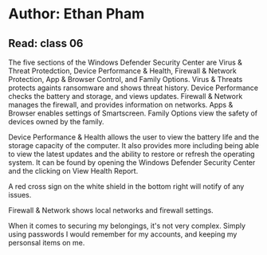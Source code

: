 # Author: Ethan Pham
## Read: class 06

The five sections of the Windows Defender Security Center are Virus & Threat Protedction, Device Performance & Health, Firewall & Network Protection, App & Browser Control, and Family Options. Virus & Threats protects againts ransomware and shows threat history. Device Performance checks the battery and storage, and views updates. Firewall & Network manages the firewall, and provides information on networks. Apps & Browser enables settings of Smartscreen. Family Options view the safety of devices owned by the family. 

Device Performance & Health allows the user to view the battery life and the storage capacity of the computer. It also provides more including being able to view the latest updates and the ability to restore or refresh the operating system. It can be found by opening the Windows Defender Security Center and the clicking on View Health Report.

A red cross sign on the white shield in the bottom right will notify of any issues.

Firewall & Network shows local networks and firewall settings.

When it comes to securing my belongings, it's not very complex. Simply using passwords I would remember for my accounts, and keeping my personsal items on me. 
